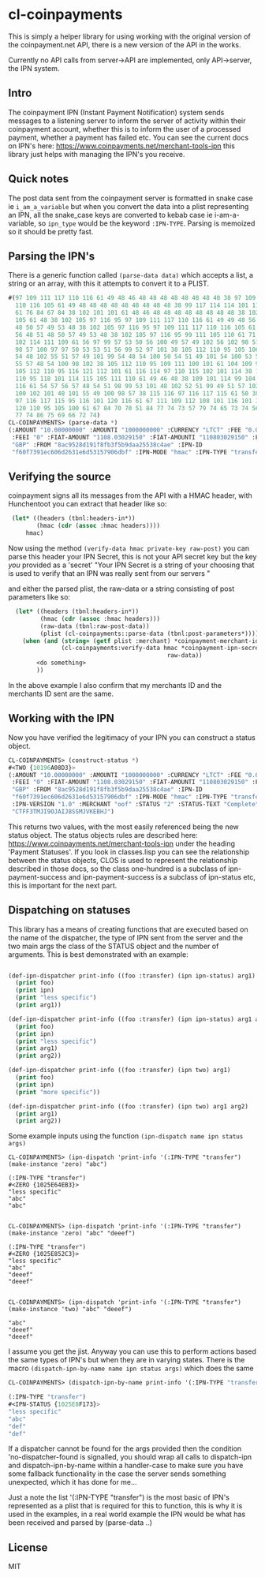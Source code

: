 # cl-coinpayments
This is simply a helper library for using working with the original version of the 
coinpayment.net API, there is a new version of the API in the works.

Currently no API calls from server->API are implemented, only API->server, the IPN system.

## Intro
The coinpayment IPN (Instant Payment Notification) system sends messages to a listening 
server to inform the server of activity within their coinpayment account, whether this is 
to inform the user of a processed payment, whether a payment has failed etc. 
You can see the current docs on IPN's here: https://www.coinpayments.net/merchant-tools-ipn
this library just helps with managing the IPN's you receive.

## Quick notes

The post data sent from the coinpayment server is formatted in snake case ie 
`i_am_a_variable` but when you convert the data into a plist representing an IPN, 
all the snake_case keys are converted to kebab case ie i-am-a-variable, so 
`ipn_type` would be the keyword `:IPN-TYPE`. Parsing is memoized so it should be
pretty fast.

## Parsing the IPN's

There is a generic function called `(parse-data data)` which accepts a list, a string or an 
array, with this it attempts to convert it to a PLIST.

```lisp
#(97 109 111 117 110 116 61 49 48 46 48 48 48 48 48 48 48 48 38 97 109 111 117
  110 116 105 61 49 48 48 48 48 48 48 48 48 48 38 99 117 114 114 101 110 99 121
  61 76 84 67 84 38 102 101 101 61 48 46 48 48 48 48 48 48 48 48 38 102 101 101
  105 61 48 38 102 105 97 116 95 97 109 111 117 110 116 61 49 49 48 56 46 48 51
  48 50 57 49 53 48 38 102 105 97 116 95 97 109 111 117 110 116 105 61 49 49 48
  56 48 51 48 50 57 49 53 48 38 102 105 97 116 95 99 111 105 110 61 71 66 80 38
  102 114 111 109 61 56 97 99 57 53 50 56 100 49 57 49 102 56 102 98 51 102 53
  98 57 100 97 97 50 53 53 51 56 99 52 97 101 38 105 112 110 95 105 100 61 102
  54 48 102 55 51 57 49 101 99 54 48 54 100 50 54 51 49 101 54 100 53 51 49 53
  55 57 48 54 100 98 102 38 105 112 110 95 109 111 100 101 61 104 109 97 99 38
  105 112 110 95 116 121 112 101 61 116 114 97 110 115 102 101 114 38 105 112
  110 95 118 101 114 115 105 111 110 61 49 46 48 38 109 101 114 99 104 97 110
  116 61 54 57 56 57 48 54 51 98 99 53 101 48 102 52 51 99 49 51 57 102 56 100
  100 102 101 48 101 55 49 100 98 57 38 115 116 97 116 117 115 61 50 38 115 116
  97 116 117 115 95 116 101 120 116 61 67 111 109 112 108 101 116 101 38 116
  120 110 95 105 100 61 67 84 70 70 51 84 77 74 73 57 79 74 65 73 74 56 83 83
  77 74 86 75 69 66 72 74)
CL-COINPAYMENTS> (parse-data *)
(:AMOUNT "10.00000000" :AMOUNTI "1000000000" :CURRENCY "LTCT" :FEE "0.00000000"
 :FEEI "0" :FIAT-AMOUNT "1108.03029150" :FIAT-AMOUNTI "110803029150" :FIAT-COIN
 "GBP" :FROM "8ac9528d191f8fb3f5b9daa25538c4ae" :IPN-ID
 "f60f7391ec606d2631e6d53157906dbf" :IPN-MODE "hmac" :IPN-TYPE "transfer" ... )
 ```

## Verifying the source

coinpayment signs all its messages from the API with a HMAC header, with Hunchentoot you 
can extract that header like so: 

```lisp
 (let* ((headers (tbnl:headers-in*))
        (hmac (cdr (assoc :hmac headers))))
     hmac)
 ```
 
Now using the method `(verify-data hmac private-key raw-post)`
you can parse this header your IPN Secret, this is 
not your API secret key but the key *you* provided as a 'secret' 
"Your IPN Secret is a string of your choosing that is used to verify that an IPN was really sent from our servers "

and either the parsed plist, the raw-data or a string consisting of post parameters like so:

```lisp
  (let* ((headers (tbnl:headers-in*))
         (hmac (cdr (assoc :hmac headers)))
         (raw-data (tbnl:raw-post-data))
         (plist (cl-coinpayments::parse-data (tbnl:post-parameters*))))
    (when (and (string= (getf plist :merchant) *coinpayment-merchant-id*)
               (cl-coinpayments:verify-data hmac *coinpayment-ipn-secret*
                                             raw-data))
        <do something>
        ))
```

In the above example I also confirm that my merchants ID and the merchants ID sent are
the same.

## Working with the IPN

Now you have verified the legitimacy of your IPN you can construct a status object.

```lisp
CL-COINPAYMENTS> (construct-status *)
#<TWO {10196A08D3}>
(:AMOUNT "10.00000000" :AMOUNTI "1000000000" :CURRENCY "LTCT" :FEE "0.00000000"
 :FEEI "0" :FIAT-AMOUNT "1108.03029150" :FIAT-AMOUNTI "110803029150" :FIAT-COIN
 "GBP" :FROM "8ac9528d191f8fb3f5b9daa25538c4ae" :IPN-ID
 "f60f7391ec606d2631e6d53157906dbf" :IPN-MODE "hmac" :IPN-TYPE "transfer"
 :IPN-VERSION "1.0" :MERCHANT "oof" :STATUS "2" :STATUS-TEXT "Complete" :TXN-ID
 "CTFF3TMJI9OJAIJ8SSMJVKEBHJ")
 ```
 
This returns two values, with the most easily referenced being the new status object.
The status objects rules are described here: https://www.coinpayments.net/merchant-tools-ipn 
 under the heading 'Payment Statuses'. If you look in classes.lisp you can see the 
 relationship between the status objects, CLOS is used to represent the relationship 
 described in those docs, so the class one-hundred is a subclass of ipn-payment-success
 and ipn-payment-success is a subclass of ipn-status etc, this is important for the next
 part.
 
## Dispatching on statuses

This library has a means of creating functions that are executed based on the 
name of the dispatcher, the type of IPN sent from the server and the two main args the
class of the STATUS object and the number of arguments.
This is best demonstrated with an example:
```lisp

(def-ipn-dispatcher print-info ((foo :transfer) (ipn ipn-status) arg1)
  (print foo)
  (print ipn)
  (print "less specific")
  (print arg1))

(def-ipn-dispatcher print-info ((foo :transfer) (ipn ipn-status) arg1 arg2)
  (print foo)
  (print ipn)
  (print "less specific")
  (print arg1)
  (print arg2))

(def-ipn-dispatcher print-info ((foo :transfer) (ipn two) arg1)
  (print foo)
  (print ipn)
  (print "more specific"))

(def-ipn-dispatcher print-info ((foo :transfer) (ipn two) arg1 arg2)
  (print arg1)
  (print arg2))

  ```
Some example inputs using the function `(ipn-dispatch name ipn status args)`
```
CL-COINPAYMENTS> (ipn-dispatch 'print-info '(:IPN-TYPE "transfer") (make-instance 'zero) "abc")

(:IPN-TYPE "transfer") 
#<ZERO {1025E64EB3}> 
"less specific" 
"abc" 
"abc"


CL-COINPAYMENTS> (ipn-dispatch 'print-info '(:IPN-TYPE "transfer") (make-instance 'zero) "abc" "deeef")

(:IPN-TYPE "transfer") 
#<ZERO {1025E852C3}> 
"less specific" 
"abc" 
"deeef" 
"deeef"


CL-COINPAYMENTS> (ipn-dispatch 'print-info '(:IPN-TYPE "transfer") (make-instance 'two) "abc" "deeef")

"abc" 
"deeef" 
"deeef"

```
I assume you get the jist. Anyway you can use this to perform actions based the same types 
of IPN's but when they are in varying states.
There is the macro `(dispatch-ipn-by-name name ipn status args)` which does the same 
```lisp
CL-COINPAYMENTS> (dispatch-ipn-by-name print-info '(:IPN-TYPE "transfer") (make-instance 'ipn-status) "abc" "def")

(:IPN-TYPE "transfer") 
#<IPN-STATUS {1025E8F173}> 
"less specific" 
"abc" 
"def" 
"def"
```

If a dispatcher cannot be found for the args provided then the condition 
'no-dispatcher-found is signalled, you should wrap all calls to dispatch-ipn and 
dispatch-ipn-by-name within a handler-case to make sure you have some fallback 
functionality in the case the server sends something unexpected, which it has done for me...

Just a note the list '(:IPN-TYPE "transfer") is the most basic of IPN's represented as a
plist that is required for this to function, this is why it is used in the examples, in 
a real world example the IPN would be what has been received and parsed by (parse-data ..)



## License

MIT

